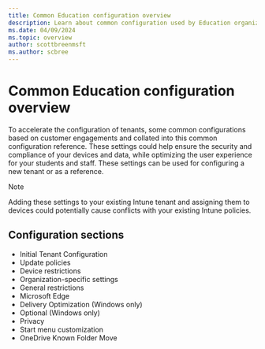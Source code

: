 ```yaml
---
title: Common Education configuration overview
description: Learn about common configuration used by Education organizations in Intune.
ms.date: 04/09/2024
ms.topic: overview
author: scottbreenmsft
ms.author: scbree
---
```


# Common Education configuration overview

To accelerate the configuration of tenants, some common configurations based on customer engagements and collated into this common configuration reference. These settings could help ensure the security and compliance of your devices and data, while optimizing the user experience for your students and staff. These settings can be used for configuring a new tenant or as a reference.

> [!NOTE]
> Adding these settings to your existing Intune tenant and assigning them to devices could potentially cause conflicts with your existing Intune policies.

## Configuration sections

- Initial Tenant Configuration
- Update policies
- Device restrictions
- Organization-specific settings
- General restrictions
- Microsoft Edge
- Delivery Optimization (Windows only)
- Optional (Windows only)
- Privacy
- Start menu customization
- OneDrive Known Folder Move
